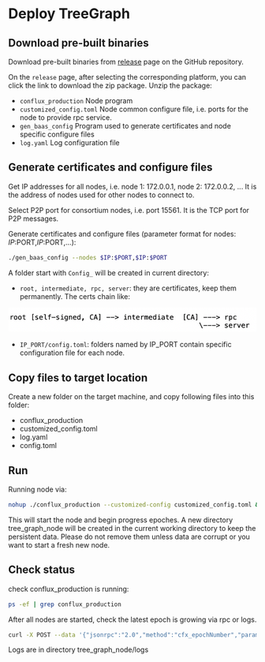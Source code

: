 # Deploy TreeGraph

## Download pre-built binaries
Download pre-built binaries from [release](https://github.com/tree-graph/treegraph-release/releases) page on the GitHub repository.

On the ``release`` page, after selecting the corresponding platform, you can click the link to download the zip package. Unzip the package:

* ``conflux_production`` Node program
* ``customized_config.toml`` Node common configure file, i.e. ports for the node to provide rpc service. 
* ``gen_baas_config`` Program used to generate certificates and node specific configure files
* ``log.yaml`` Log configuration file

## Generate certificates and configure files
Get IP addresses for all nodes, i.e. node 1: 172.0.0.1, node 2: 172.0.0.2, ... It is the address of nodes used for other nodes to connect to.

Select P2P port for consortium nodes, i.e. port 15561. It is the TCP port for P2P messages.

Generate certificates and configure files (parameter format for nodes: $IP:$PORT,$IP:$PORT,...):

```bash
./gen_baas_config --nodes $IP:$PORT,$IP:$PORT
```

A folder start with ``Config_`` will be created in current directory:

* ``root, intermediate, rpc, server``: they are certificates, keep them permanently. The certs chain like:

![1](./image/cert.png)

* ``IP_PORT/config.toml``: folders named by IP_PORT contain specific configuration file for each node.


## Copy files to target location
Create a new folder on the target machine, and copy following files into this folder:
* conflux_production
* customized_config.toml
* log.yaml
* config.toml

## Run
Running node via:

```bash
nohup ./conflux_production --customized-config customized_config.toml &
```

This will start the node and begin progress epoches.
A new directory tree_graph_node will be created in the current working directory to keep the persistent data. Please do not remove them unless data are corrupt or you want to start a fresh new node.

## Check status
check conflux_production is running:

```bash
ps -ef | grep conflux_production
```

After all nodes are started, check the latest epoch is growing via rpc or logs.

```bash
curl -X POST --data '{"jsonrpc":"2.0","method":"cfx_epochNumber","params":[],"id":1}' -H "Content-Type: application/json" localhost:$PORT
```

Logs are in directory tree_graph_node/logs
